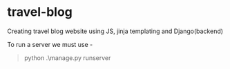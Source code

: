# travel-blog
Creating travel blog website using JS, jinja templating and Django(backend) 


To run a server we must use -

> python .\manage.py runserver
